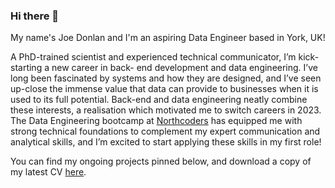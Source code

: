 ### Hi there 👋

My name's Joe Donlan and I'm an aspiring Data Engineer based in York, UK!

A PhD-trained scientist and experienced technical communicator, I’m kick-starting a new career in back- end development and data engineering. I’ve long been fascinated by systems and how they are designed, and I’ve seen up-close the immense value that data can provide to businesses when it is used to its full potential. Back-end and data engineering neatly combine these interests, a realisation which motivated me to switch careers in 2023. The Data Engineering bootcamp at [Northcoders](https://northcoders.com) has equipped me with strong technical foundations to complement my expert communication and analytical skills, and I’m excited to start applying these skills in my first role!

You can find my ongoing projects pinned below, and download a copy of my latest CV [here](JosephDonlan_CV_Nov2023.pdf).

<!--
**jdonlan91/jdonlan91** is a ✨ _special_ ✨ repository because its `README.md` (this file) appears on your GitHub profile.

Here are some ideas to get you started:

- 🔭 I’m currently working on ...
- 🌱 I’m currently learning ...
- 👯 I’m looking to collaborate on ...
- 🤔 I’m looking for help with ...
- 💬 Ask me about ...
- 📫 How to reach me: ...
- 😄 Pronouns: ...
- ⚡ Fun fact: ...
-->

